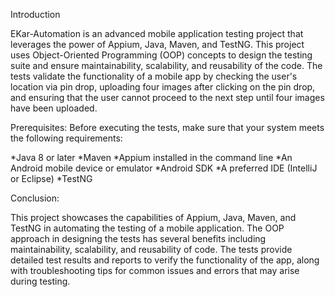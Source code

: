 Introduction

EKar-Automation is an advanced mobile application testing project that leverages the power of Appium, Java, Maven, and TestNG. This project uses Object-Oriented Programming (OOP) concepts to design the testing suite and ensure maintainability, scalability, and reusability of the code. The tests validate the functionality of a mobile app by checking the user's location via pin drop, uploading four images after clicking on the pin drop, and ensuring that the user cannot proceed to the next step until four images have been uploaded.

Prerequisites:
Before executing the tests, make sure that your system meets the following requirements:

*Java 8 or later
*Maven
*Appium installed in the command line
*An Android mobile device or emulator
*Android SDK
*A preferred IDE (IntelliJ or Eclipse)
*TestNG


Conclusion:

This project showcases the capabilities of Appium, Java, Maven, and TestNG in automating the testing of a mobile application. The OOP approach in designing the tests has several benefits including maintainability, scalability, and reusability of code. The tests provide detailed test results and reports to verify the functionality of the app, along with troubleshooting tips for common issues and errors that may arise during testing.
